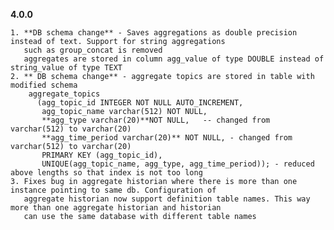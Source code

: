 **4.0.0**

    1. **DB schema change** - Saves aggregations as double precision instead of text. Support for string aggregations 
       such as group_concat is removed
       aggregates are stored in column agg_value of type DOUBLE instead of string_value of type TEXT
    2. ** DB schema change** - aggregate topics are stored in table with modified schema
        aggregate_topics
          (agg_topic_id INTEGER NOT NULL AUTO_INCREMENT,
           agg_topic_name varchar(512) NOT NULL,
           **agg_type varchar(20)**NOT NULL,   -- changed from varchar(512) to varchar(20)
           **agg_time_period varchar(20)** NOT NULL, - changed from varchar(512) to varchar(20)
           PRIMARY KEY (agg_topic_id),
           UNIQUE(agg_topic_name, agg_type, agg_time_period)); - reduced above lengths so that index is not too long
    3. Fixes bug in aggregate historian where there is more than one instance pointing to same db. Configuration of 
       aggregate historian now support definition table names. This way more than one aggregate historian and historian
       can use the same database with different table names
